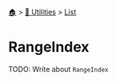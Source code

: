 <!--startTocHeader-->
[🏠](../../README.md) > [🔧 Utilities](../README.md) > [List](README.md)
# RangeIndex
<!--endTocHeader-->

TODO: Write about `RangeIndex`

<!--startTocSubTopic-->
<!--endTocSubTopic-->